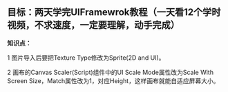 **目标**：两天学完UIFramewrok教程（一天看12个学时视频，不求速度，一定要理解，动手完成）
--
**知识点：**

1 图片导入后要把Texture Type修改为Sprite(2D and UI)。

2 画布的Canvas Scaler(Script)组件中的UI Scale Mode属性改为Scale With Screen Size，Match属性改为1，对应Height，这样画布就能自适应屏幕大小。


 